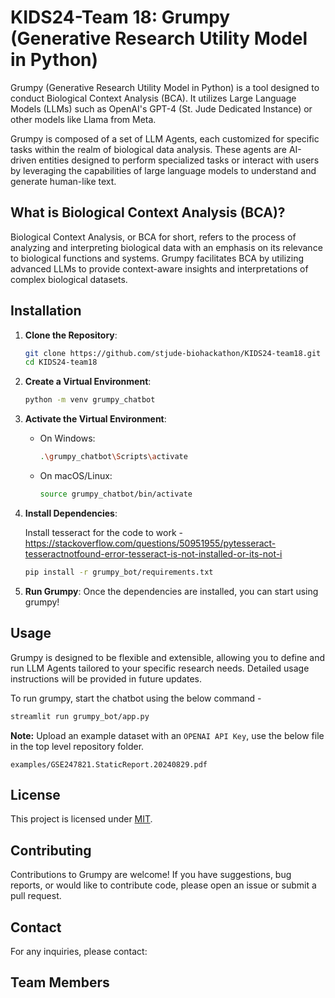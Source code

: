 # KIDS24-Team 18: Grumpy (Generative Research Utility Model in Python)

Grumpy (Generative Research Utility Model in Python) is a tool designed to conduct Biological Context Analysis (BCA).
It utilizes Large Language Models (LLMs) such as OpenAI's GPT-4 (St. Jude Dedicated Instance) or other models like Llama
from Meta.

Grumpy is composed of a set of LLM Agents, each customized for specific tasks within the realm of biological data
analysis. These agents are AI-driven entities designed to perform specialized tasks or interact with users by
leveraging the capabilities of large language models to understand and generate human-like text.

## What is Biological Context Analysis (BCA)?

Biological Context Analysis, or BCA for short, refers to the process of analyzing and interpreting biological data with
an emphasis on its relevance to biological functions and systems. Grumpy facilitates BCA by utilizing advanced LLMs
to provide context-aware insights and interpretations of complex biological datasets.

## Installation

1. **Clone the Repository**:

   ```bash
   git clone https://github.com/stjude-biohackathon/KIDS24-team18.git
   cd KIDS24-team18
   ```

2. **Create a Virtual Environment**:

   ```bash
   python -m venv grumpy_chatbot
   ```

3. **Activate the Virtual Environment**:
   - On Windows:

     ```bash
     .\grumpy_chatbot\Scripts\activate
     ```

   - On macOS/Linux:

     ```bash
     source grumpy_chatbot/bin/activate
     ```

4. **Install Dependencies**:

   Install tesseract for the code to work - https://stackoverflow.com/questions/50951955/pytesseract-tesseractnotfound-error-tesseract-is-not-installed-or-its-not-i

   ```bash
   pip install -r grumpy_bot/requirements.txt
   ```

5. **Run Grumpy**:
   Once the dependencies are installed, you can start using grumpy!

## Usage

Grumpy is designed to be flexible and extensible, allowing you to define and run LLM Agents tailored to your specific
research needs. Detailed usage instructions will be provided in future updates.


To run grumpy, start the chatbot using the below command -

   ```bash
   streamlit run grumpy_bot/app.py
   ```

**Note:** Upload an example dataset with an `OPENAI API Key`, use the below file in the top level repository folder.

`examples/GSE247821.StaticReport.20240829.pdf`

## License

This project is licensed under [MIT](./LICENSE).

## Contributing

Contributions to Grumpy are welcome! If you have suggestions, bug reports, or would like to contribute code, please
open an issue or submit a pull request.

## Contact

For any inquiries, please contact:

## Team Members
